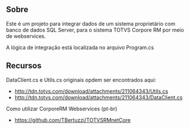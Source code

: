 ## Sobre

Este é um projeto para integrar dados de um sistema proprietário com banco de dados SQL Server, para o sistema TOTVS Corpore RM por meio de webservices. 

A lógica de integração está localizada no arquivo Program.cs

## Recursos
DataClient.cs e Utils.cs originais opdem ser encontrados aqui:
* http://tdn.totvs.com/download/attachments/211064343/Utils.cs
* http://tdn.totvs.com/download/attachments/211064343/DataClient.cs
 
Como utilizar CorporeRM Webservices (pt-br)
* https://github.com/TBertuzzi/TOTVSRMnetCore
